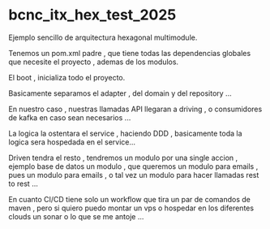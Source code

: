 # bcnc_itx_hex_test_2025

Ejemplo sencillo de arquitectura hexagonal multimodule.

Tenemos un pom.xml padre , que tiene todas las dependencias globales que necesite el proyecto ,
ademas de los modulos.

El boot , inicializa todo el proyecto.

Basicamente separamos el adapter , del domain y del repository ...

En nuestro caso , nuestras llamadas API llegaran a driving , o consumidores de kafka en caso sean necesarios ...

La logica la ostentara el service , haciendo DDD , basicamente toda la logica sera hospedada en el service...

Driven tendra el resto , tendremos un modulo por una single accion , ejemplo base de datos un modulo , que queremos un modulo para emails , pues un modulo para emails , o tal vez un modulo para hacer llamadas rest to rest ...

En cuanto CI/CD tiene solo un workflow que tira un par de comandos de maven , pero si quiero puedo montar un vps o hospedar en los diferentes clouds un sonar o lo que se me antoje ...
